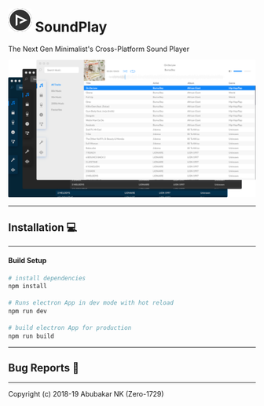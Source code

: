 # ![](static/icons/icon_48x48.png) SoundPlay

The Next Gen Minimalist's Cross-Platform Sound Player

![screenshot](./screenshot.png)

---

## Installation :computer:

---

#### Build Setup

``` bash
# install dependencies
npm install

# Runs electron App in dev mode with hot reload
npm run dev

# build electron App for production
npm run build
```
---

## Bug Reports :bug:

---

Copyright (c) 2018-19 Abubakar NK (Zero-1729)
